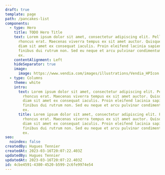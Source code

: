 ```yaml
---
draft: true
template: page
path: /pancakes-list
components:
  - type: Hero
    title: TODO Hero Title
    text: Lorem ipsum dolor sit amet, consectetur adipiscing elit. Pellentesque ac
      rhoncus erat. Maecenas viverra tempus ex sit amet auctor. Quisque quis
      diam sit amet ex consequat iaculis. Proin eleifend lacinia sapien, ut
      finibus dui rutrum non. Sed eu neque et arcu pulvinar condimentum id id
      ex.
    contentAlignment: Left
    hideSeparator: true
    image:
      image: https://www.vendia.com/images/illustrations/Vendia_HPIcon.svg
  - type: Columns
    theme: white
    intro:
      text: Lorem ipsum dolor sit amet, consectetur adipiscing elit. Pellentesque ac
        rhoncus erat. Maecenas viverra tempus ex sit amet auctor. Quisque quis
        diam sit amet ex consequat iaculis. Proin eleifend lacinia sapien, ut
        finibus dui rutrum non. Sed eu neque et arcu pulvinar condimentum id id
        ex.
      title: Lorem ipsum dolor sit amet, consectetur adipiscing elit. Pellentesque ac
        rhoncus erat. Maecenas viverra tempus ex sit amet auctor. Quisque quis
        diam sit amet ex consequat iaculis. Proin eleifend lacinia sapien, ut
        finibus dui rutrum non. Sed eu neque et arcu pulvinar condimentum id id
        ex.
seo:
  noindex: false
createdBy: Hugues Tennier
createdAt: 2023-03-16T20:07:22.403Z
updatedBy: Hugues Tennier
updatedAt: 2023-03-16T20:07:22.403Z
id: 4cbe4591-4380-4520-b599-2c6fe9974e54
---
```

